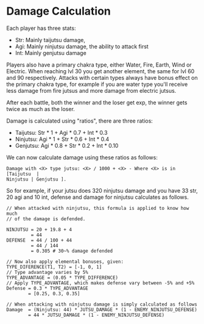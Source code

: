 # Damage Calculation
Each player has three stats:

 * Str: Mainly taijutsu damage, 
 * Agi: Mainly ninjutsu damage, the ability to attack first
 * Int: Mainly genjutsu damage

Players also have a primary chakra type, either Water, Fire, Earth, Wind or Electric.
When reaching lvl 30 you get another element, the same for lvl 60 and 90
respectively. Attacks with certain types always have bonus effect on the
primary chakra type, for example if you are water type you'll receive less
damage from fire jutsus and more damage from electric jutsus.

After each battle, both the winner and the loser get exp, the winner gets twice
as much as the loser.

Damage is calculated using "ratios", there are three ratios:

 * Taijutsu: Str * 1 + Agi * 0.7 + Int * 0.3
 * Ninjutsu: Agi * 1 + Str * 0.6 + Int * 0.4
 * Genjutsu: Agi * 0.8  + Str * 0.2 + Int * 0.10

We can now calculate damage using these ratios as follows:

    Damage with <X> type jutsu: <X> / 1000 + <X> - Where <X> is in [Taijutsu  |
    Ninjutsu | Genjutsu ].

So for example, if your jutsu does 320 ninjutsu damage and you have 33 str, 
20 agi and 10 int, defense and damage for ninjutsu calculates as follows.

    // When attacked with ninjutsu, this formula is applied to know how much
    // of the damage is defended.

    NINJUTSU = 20 + 19.8 + 4
             = 44
    DEFENSE  = 44 / 100 + 44
             = 44 / 144
             = 0.305 # 30~% damage defended

    // Now also apply elemental bonuses, given:
    TYPE_DIFERENCE(T1, T2) = [-1, 0, 1]
    // Type advantage varies by 5%
    TYPE_ADVANTAGE = (0.05 * TYPE_DIFFERENCE)
    // Apply TYPE_ADVANTAGE, which makes defense vary between -5% and +5%
    Defense = 0.3 * TYPE_ADVANTAGE
            = [0.25, 0.3, 0.35]

    // When attacking with ninjutsu damage is simply calculated as follows
    Damage  = (Ninjutsu: 44) * JUTSU_DAMAGE * (1 - ENEMY_NINJUTSU_DEFENSE)
            = 44 * JUTSU_DAMAGE * (1 - ENEMY_NINJUTSU_DEFENSE)

